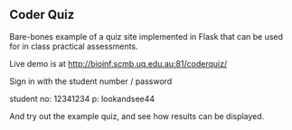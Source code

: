 ## Coder Quiz

Bare-bones example of a quiz site implemented in Flask that can be used for in class practical assessments.

Live demo is at  <http://bioinf.scmb.uq.edu.au:81/coderquiz/>

Sign in with the student number / password 

student no: 12341234
p: lookandsee44

And try out the example quiz, and see how results can be displayed.

